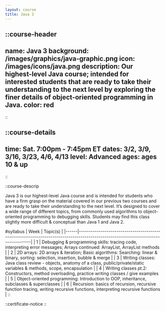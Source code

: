 ```yaml
---
layout: course
title: Java 3
---
```


::course-header
---
name: Java 3
background: /images/graphics/java-graphic.png
icon: /images/icons/java.png
description: Our highest-level Java course; intended for interested students that are ready to take their understanding to the next level by exploring the finer details of object-oriented programming in Java. 
color: red
---
::

::course-details
---
time: Sat. 7:00pm - 7:45pm ET
dates: 3/2, 3/9, 3/16, 3/23, 4/6, 4/13
level: Advanced
ages: ages 10 & up
---
::

::course-descrip

Java 3 is our highest-level Java course and is intended for students who have a firm grasp on the material covered in our previous two courses and are ready to take their understanding to the next level. It’s designed to cover a wide range of different topics, from commonly used algorithms to object-oriented programming to debugging skills. Students may find this class slightly more difficult & conceptual than Java 1 and Java 2.

#syllabus
| Week | Topic(s)                                                                                                                           |
|------|------------------------------------------------------------------------------------------------------------------------------------|
| 1    | Debugging & programming skills:  tracing code, interpreting error messages; Arrays continued:  ArrayList, ArrayList methods        |
| 2    | 2D arrays:  2D arrays & iteration; Basic algorithms:  Searching: linear & binary, sorting: selection, insertion, bubble & merge    |
| 3    | Writing classes:  Java class review - objects, anatomy of a class, public/private/static variables & methods, scope, encapsulation |
| 4    | Writing classes pt.2:  Constructors, method overloading, practice writing classes / give examples                                  |
| 5    | Object-oriented programming:  Introduction to OOP, inheritance, subclasses & superclasses                                          |
| 6    | Recursion:  basics of recursion, recursive function tracing, writing recursive functions, interpreting recursive functions         |
::

::certificate-notice
::
